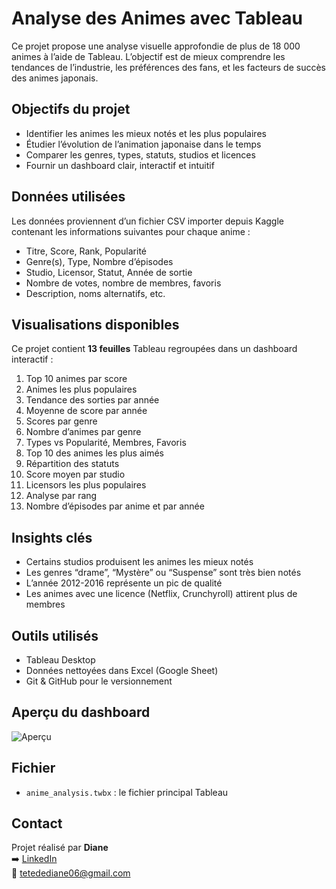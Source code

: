 #  Analyse des Animes avec Tableau

Ce projet propose une analyse visuelle approfondie de plus de 18 000 animes à l’aide de Tableau. L’objectif est de mieux comprendre les tendances de l’industrie, les préférences des fans, et les facteurs de succès des animes japonais.

##  Objectifs du projet

- Identifier les animes les mieux notés et les plus populaires
- Étudier l’évolution de l’animation japonaise dans le temps
- Comparer les genres, types, statuts, studios et licences
- Fournir un dashboard clair, interactif et intuitif

##  Données utilisées

Les données proviennent d’un fichier CSV importer depuis Kaggle contenant les informations suivantes pour chaque anime :
- Titre, Score, Rank, Popularité
- Genre(s), Type, Nombre d’épisodes
- Studio, Licensor, Statut, Année de sortie
- Nombre de votes, nombre de membres, favoris
- Description, noms alternatifs, etc.

##  Visualisations disponibles

Ce projet contient **13 feuilles** Tableau regroupées dans un dashboard interactif :

1.  Top 10 animes par score  
2.  Animes les plus populaires  
3.  Tendance des sorties par année  
4.  Moyenne de score par année  
5.  Scores par genre  
6.  Nombre d’animes par genre  
7.  Types vs Popularité, Membres, Favoris  
8.  Top 10 des animes les plus aimés  
9.  Répartition des statuts  
10. Score moyen par studio  
11. Licensors les plus populaires  
12. Analyse par rang  
13. Nombre d’épisodes par anime et par année

##  Insights clés

- Certains studios produisent les animes les mieux notés
- Les genres “drame”, “Mystère” ou “Suspense” sont très bien notés
- L’année 2012-2016 représente un pic de qualité
- Les animes avec une licence (Netflix, Crunchyroll) attirent plus de membres

##  Outils utilisés

- Tableau Desktop
- Données nettoyées dans Excel (Google Sheet)
- Git & GitHub pour le versionnement

##  Aperçu du dashboard

![Aperçu](assets/dashboard-preview.png)

##  Fichier

- `anime_analysis.twbx` : le fichier principal Tableau

##  Contact

Projet réalisé par **Diane**  
➡️ [LinkedIn](https://www.linkedin.com/in/diane-tetede/)  
📧 tetedediane06@gmail.com

